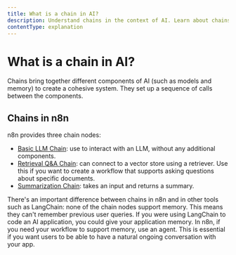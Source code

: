 ```yaml
---
title: What is a chain in AI?
description: Understand chains in the context of AI. Learn about chains in n8n.
contentType: explanation
---
```


# What is a chain in AI?

Chains bring together different components of AI (such as models and memory) to create a cohesive system. They set up a sequence of calls between the components.


## Chains in n8n

n8n provides three chain nodes:

* [Basic LLM Chain](/integrations/builtin/cluster-nodes/root-nodes/n8n-nodes-langchain.chainllm/): use to interact with an LLM, without any additional components.
* [Retrieval Q&A Chain](/integrations/builtin/cluster-nodes/root-nodes/n8n-nodes-langchain.chainretrievalqa/): can connect to a vector store using a retriever. Use this if you want to create a workflow that supports asking questions about specific documents.
* [Summarization Chain](/integrations/builtin/cluster-nodes/root-nodes/n8n-nodes-langchain.chainsummarization/): takes an input and returns a summary.

There's an important difference between chains in n8n and in other tools such as LangChain: none of the chain nodes support memory. This means they can't remember previous user queries. If you were using LangChain to code an AI application, you could give your application memory. In n8n, if you need your workflow to support memory, use an agent. This is essential if you want users to be able to have a natural ongoing conversation with your app.
